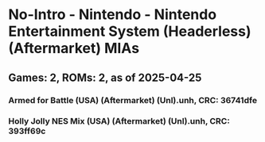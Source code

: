 # No-Intro - Nintendo - Nintendo Entertainment System (Headerless) (Aftermarket) MIAs
## Games: 2, ROMs: 2, as of 2025-04-25

### Armed for Battle (USA) (Aftermarket) (Unl).unh, CRC: 36741dfe
### Holly Jolly NES Mix (USA) (Aftermarket) (Unl).unh, CRC: 393ff69c
